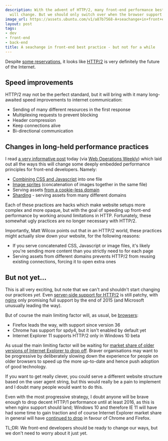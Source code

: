 ```yaml
---
description: With the advent of HTTP/2, many front-end performance best practices
  will change. But we should only switch over when the browser support is there.
image_url: https://assets.ubuntu.com/v1/a87b7568-A+seachange+in+front+end+best+practice+but+not+for+a+while.jpeg?h=160
layout: post
tags:
- dev
- front-end
- back-end
title: A seachange in front-end best practice - but not for a while
---
```


Despite [some reservations](https://queue.acm.org/detail.cfm?id=2716278), it looks like [HTTP/2](http://en.wikipedia.org/wiki/HTTP/2) is very definitely the future of the Internet.

## Speed improvements

HTTP/2 may not be the perfect standard, but it will bring with it many long-awaited speed improvements to internet communication:

- Sending of many different resources in the first response
- Multiplexing requests to prevent blocking
- Header compression
- Keep connections alive
- Bi-directional communication

## Changes in long-held performance practices

I read [a very informative post](https://mattwilcox.net/web-development/http2-for-front-end-web-developers) today (via [Web Operations Weekly](http://webopsweekly.com/)) which laid out all the ways this will change some deeply embedded performance principles for front-end developers. Namely:

- [Combining CSS and Javascript](https://developer.yahoo.com/performance/rules.html#num_http) into one file
- [Image sprites](http://alistapart.com/article/sprites) (concatenation of images together in the same file)
- Serving assets [from a cookie-less domain](http://www.ravelrumba.com/blog/static-cookieless-domain/)
- [Sharding](http://www.stevesouders.com/blog/2009/05/12/sharding-dominant-domains/) - serving assets from many different domains

Each of these practices are hacks which make website setups more complex and more opaque, but with the goal of speeding up front-end performance by working around limitations in HTTP. Fortunately, these somewhat ugly practices are no longer necessary with HTTP/2.

Importantly, Matt Wilcox points out that in an HTTP/2 world, these practices might actually slow down your website, for the following reasons:

- If you serve concatenated CSS, Javascript or image files, it's likely you're sending more content than you strictly need to for each page
- Serving assets from different domains prevents HTTP/2 from reusing existing connections, forcing it to open extra ones

## But not yet...

This is all very exciting, but note that we can't and shouldn't start changing our practices *yet*. Even [server-side support for HTTP/2](http://en.wikipedia.org/wiki/HTTP/2#HTTP.2FHTTPS_servers) is still patchy, with [nginx](http://nginx.org/) only promising full support by the end of 2015 (and Microsoft unusually leading the way).

But of course the main limiting factor will, as usual, be [browsers](http://en.wikipedia.org/wiki/HTTP/2#Browser_support):

- Firefox leads the way, with support since version 36
- Chrome has support for spdy4, but it isn't enabled by default yet
- Internet Explorer 11 supports HTTP/2 only in Windows 10 beta

As usual the main limiting factor will be waiting for [market share of older versions of Internet Explorer to drop off](http://www.theie9countdown.com/). Braver organisations may want to be progressive by deliberately slowing down the experience for people on older browsers to speed up the more up-to-date and hence push adoption of good technology.

If you want to get really clever, you could serve a different website structure based on the user agent string, but this would really be a pain to implement and I doubt many people would want to do this.

Even with the most progressive strategy, I doubt anyone will be brave enough to drop decent HTTP/1 performance until at least 2016, as this is when nginx support should land; Windows 10 and therefore IE 11 will have had some time to gain traction and of course Internet Explorer market share in general will have [continued to drop][1] in favour of Chrome and Firefox.

TL;DR: We front-end developers should be ready to change our ways, but we don't need to worry about it just yet.

[1]: http://en.wikipedia.org/wiki/Usage_share_of_web_browsers#mediaviewer/File:Usage_share_of_web_browsers_(Source_StatCounter).svg
